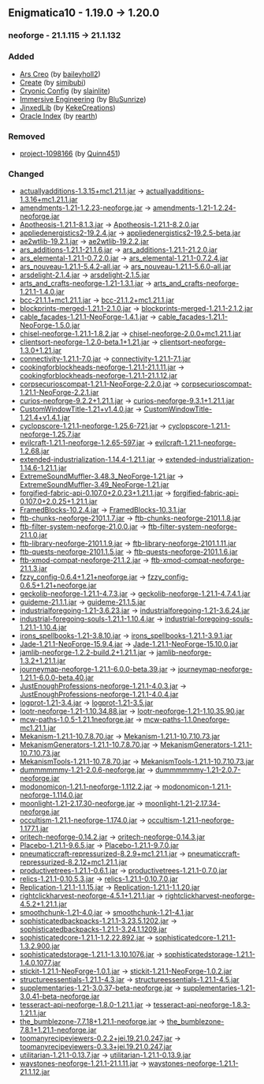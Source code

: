 ## Enigmatica10 - 1.19.0 -> 1.20.0

### neoforge - 21.1.115 -> 21.1.132

### Added

  * [Ars Creo](https://www.curseforge.com/minecraft/mc-mods/ars-creo) (by [baileyholl2](https://www.curseforge.com/members/baileyholl2/projects))
  * [Create](https://www.curseforge.com/minecraft/mc-mods/create) (by [simibubi](https://www.curseforge.com/members/simibubi/projects))
  * [Cryonic Config](https://www.curseforge.com/minecraft/mc-mods/cryonicconfig) (by [slainlite](https://www.curseforge.com/members/slainlite/projects))
  * [Immersive Engineering](https://www.curseforge.com/minecraft/mc-mods/immersive-engineering) (by [BluSunrize](https://www.curseforge.com/members/BluSunrize/projects))
  * [JinxedLib](https://www.curseforge.com/minecraft/mc-mods/jinxedlib) (by [KekeCreations](https://www.curseforge.com/members/KekeCreations/projects))
  * [Oracle Index](https://www.curseforge.com/minecraft/mc-mods/oracle-index) (by [rearth](https://www.curseforge.com/members/rearth/projects))

### Removed

  * [project-1098166](https://www.curseforge.com/minecraft/mc-mods/project-1098166) (by [Quinn451](https://www.curseforge.com/members/Quinn451/projects))

### Changed

  * [actuallyadditions-1.3.15+mc1.21.1.jar](https://www.curseforge.com/minecraft/mc-mods/actually-additions/files/6193603) -> [actuallyadditions-1.3.16+mc1.21.1.jar](https://www.curseforge.com/minecraft/mc-mods/actually-additions/files/6279918)
  * [amendments-1.21-1.2.23-neoforge.jar](https://www.curseforge.com/minecraft/mc-mods/amendments/files/6181678) -> [amendments-1.21-1.2.24-neoforge.jar](https://www.curseforge.com/minecraft/mc-mods/amendments/files/6258329)
  * [Apotheosis-1.21.1-8.1.3.jar](https://www.curseforge.com/minecraft/mc-mods/apotheosis/files/6148732) -> [Apotheosis-1.21.1-8.2.0.jar](https://www.curseforge.com/minecraft/mc-mods/apotheosis/files/6274323)
  * [appliedenergistics2-19.2.4.jar](https://www.curseforge.com/minecraft/mc-mods/applied-energistics-2/files/6225422) -> [appliedenergistics2-19.2.5-beta.jar](https://www.curseforge.com/minecraft/mc-mods/applied-energistics-2/files/6237438)
  * [ae2wtlib-19.2.1.jar](https://www.curseforge.com/minecraft/mc-mods/applied-energistics-2-wireless-terminals/files/6069961) -> [ae2wtlib-19.2.2.jar](https://www.curseforge.com/minecraft/mc-mods/applied-energistics-2-wireless-terminals/files/6285361)
  * [ars_additions-1.21.1-21.1.6.jar](https://www.curseforge.com/minecraft/mc-mods/ars-additions/files/6164563) -> [ars_additions-1.21.1-21.2.0.jar](https://www.curseforge.com/minecraft/mc-mods/ars-additions/files/6281502)
  * [ars_elemental-1.21.1-0.7.2.0.jar](https://www.curseforge.com/minecraft/mc-mods/ars-elemental/files/6164238) -> [ars_elemental-1.21.1-0.7.2.4.jar](https://www.curseforge.com/minecraft/mc-mods/ars-elemental/files/6286070)
  * [ars_nouveau-1.21.1-5.4.2-all.jar](https://www.curseforge.com/minecraft/mc-mods/ars-nouveau/files/6175894) -> [ars_nouveau-1.21.1-5.6.0-all.jar](https://www.curseforge.com/minecraft/mc-mods/ars-nouveau/files/6286951)
  * [arsdelight-2.1.4.jar](https://www.curseforge.com/minecraft/mc-mods/ars-nouveaus-flavors-delight/files/5992706) -> [arsdelight-2.1.5.jar](https://www.curseforge.com/minecraft/mc-mods/ars-nouveaus-flavors-delight/files/6291461)
  * [arts_and_crafts-neoforge-1.21-1.3.1.jar](https://www.curseforge.com/minecraft/mc-mods/artsandcrafts/files/5932084) -> [arts_and_crafts-neoforge-1.21.1-1.4.0.jar](https://www.curseforge.com/minecraft/mc-mods/artsandcrafts/files/6266035)
  * [bcc-21.1.1+mc1.21.1.jar](https://www.curseforge.com/minecraft/mc-mods/better-compatibility-checker/files/6214046) -> [bcc-21.1.2+mc1.21.1.jar](https://www.curseforge.com/minecraft/mc-mods/better-compatibility-checker/files/6229499)
  * [blockprints-merged-1.21.1-2.1.0.jar](https://www.curseforge.com/minecraft/mc-mods/block-prints/files/6205274) -> [blockprints-merged-1.21.1-2.1.2.jar](https://www.curseforge.com/minecraft/mc-mods/block-prints/files/6288520)
  * [cable_facades-1.21.1-NeoForge-1.4.1.jar](https://www.curseforge.com/minecraft/mc-mods/cable-facades/files/6145095) -> [cable_facades-1.21.1-NeoForge-1.5.0.jar](https://www.curseforge.com/minecraft/mc-mods/cable-facades/files/6275728)
  * [chisel-neoforge-1.21.1-1.8.2.jar](https://www.curseforge.com/minecraft/mc-mods/chisel-reborn/files/5872849) -> [chisel-neoforge-2.0.0+mc1.21.1.jar](https://www.curseforge.com/minecraft/mc-mods/chisel-reborn/files/6266285)
  * [clientsort-neoforge-1.2.0-beta.1+1.21.jar](https://www.curseforge.com/minecraft/mc-mods/clientsort/files/6170479) -> [clientsort-neoforge-1.3.0+1.21.jar](https://www.curseforge.com/minecraft/mc-mods/clientsort/files/6228081)
  * [connectivity-1.21.1-7.0.jar](https://www.curseforge.com/minecraft/mc-mods/connectivity/files/6217238) -> [connectivity-1.21.1-7.1.jar](https://www.curseforge.com/minecraft/mc-mods/connectivity/files/6229173)
  * [cookingforblockheads-neoforge-1.21.1-21.1.11.jar](https://www.curseforge.com/minecraft/mc-mods/cooking-for-blockheads/files/6200287) -> [cookingforblockheads-neoforge-1.21.1-21.1.12.jar](https://www.curseforge.com/minecraft/mc-mods/cooking-for-blockheads/files/6270548)
  * [corpsecurioscompat-1.21.1-NeoForge-2.2.0.jar](https://www.curseforge.com/minecraft/mc-mods/corpse-x-curios-api-compat/files/6201435) -> [corpsecurioscompat-1.21.1-NeoForge-2.2.1.jar](https://www.curseforge.com/minecraft/mc-mods/corpse-x-curios-api-compat/files/6235728)
  * [curios-neoforge-9.2.2+1.21.1.jar](https://www.curseforge.com/minecraft/mc-mods/curios/files/6076118) -> [curios-neoforge-9.3.1+1.21.1.jar](https://www.curseforge.com/minecraft/mc-mods/curios/files/6296219)
  * [CustomWindowTitle-1.21+v1.4.0.jar](https://www.curseforge.com/minecraft/mc-mods/custom-window-title/files/5824459) -> [CustomWindowTitle-1.21.4+v1.4.1.jar](https://www.curseforge.com/minecraft/mc-mods/custom-window-title/files/6273384)
  * [cyclopscore-1.21.1-neoforge-1.25.6-721.jar](https://www.curseforge.com/minecraft/mc-mods/cyclops-core/files/6199458) -> [cyclopscore-1.21.1-neoforge-1.25.7.jar](https://www.curseforge.com/minecraft/mc-mods/cyclops-core/files/6230091)
  * [evilcraft-1.21.1-neoforge-1.2.65-597.jar](https://www.curseforge.com/minecraft/mc-mods/evilcraft/files/6173946) -> [evilcraft-1.21.1-neoforge-1.2.68.jar](https://www.curseforge.com/minecraft/mc-mods/evilcraft/files/6296089)
  * [extended-industrialization-1.14.4-1.21.1.jar](https://www.curseforge.com/minecraft/mc-mods/extended-industrialization/files/6219171) -> [extended-industrialization-1.14.6-1.21.1.jar](https://www.curseforge.com/minecraft/mc-mods/extended-industrialization/files/6282910)
  * [ExtremeSoundMuffler-3.48.3_NeoForge-1.21.jar](https://www.curseforge.com/minecraft/mc-mods/extreme-sound-muffler/files/5837787) -> [ExtremeSoundMuffler-3.49_NeoForge-1.21.jar](https://www.curseforge.com/minecraft/mc-mods/extreme-sound-muffler/files/6279169)
  * [forgified-fabric-api-0.107.0+2.0.23+1.21.1.jar](https://www.curseforge.com/minecraft/mc-mods/forgified-fabric-api/files/6136650) -> [forgified-fabric-api-0.107.0+2.0.25+1.21.1.jar](https://www.curseforge.com/minecraft/mc-mods/forgified-fabric-api/files/6289153)
  * [FramedBlocks-10.2.4.jar](https://www.curseforge.com/minecraft/mc-mods/framedblocks/files/6127891) -> [FramedBlocks-10.3.1.jar](https://www.curseforge.com/minecraft/mc-mods/framedblocks/files/6280708)
  * [ftb-chunks-neoforge-2101.1.7.jar](https://www.curseforge.com/minecraft/mc-mods/ftb-chunks-forge/files/6121389) -> [ftb-chunks-neoforge-2101.1.8.jar](https://www.curseforge.com/minecraft/mc-mods/ftb-chunks-forge/files/6295696)
  * [ftb-filter-system-neoforge-21.0.0.jar](https://www.curseforge.com/minecraft/mc-mods/ftb-filter-system/files/5584360) -> [ftb-filter-system-neoforge-21.1.0.jar](https://www.curseforge.com/minecraft/mc-mods/ftb-filter-system/files/6259288)
  * [ftb-library-neoforge-2101.1.9.jar](https://www.curseforge.com/minecraft/mc-mods/ftb-library-forge/files/6161173) -> [ftb-library-neoforge-2101.1.11.jar](https://www.curseforge.com/minecraft/mc-mods/ftb-library-forge/files/6288637)
  * [ftb-quests-neoforge-2101.1.5.jar](https://www.curseforge.com/minecraft/mc-mods/ftb-quests-forge/files/6167037) -> [ftb-quests-neoforge-2101.1.6.jar](https://www.curseforge.com/minecraft/mc-mods/ftb-quests-forge/files/6259299)
  * [ftb-xmod-compat-neoforge-21.1.2.jar](https://www.curseforge.com/minecraft/mc-mods/ftb-xmod-compat/files/6048646) -> [ftb-xmod-compat-neoforge-21.1.3.jar](https://www.curseforge.com/minecraft/mc-mods/ftb-xmod-compat/files/6259292)
  * [fzzy_config-0.6.4+1.21+neoforge.jar](https://www.curseforge.com/minecraft/mc-mods/fzzy-config/files/6144532) -> [fzzy_config-0.6.5+1.21+neoforge.jar](https://www.curseforge.com/minecraft/mc-mods/fzzy-config/files/6272628)
  * [geckolib-neoforge-1.21.1-4.7.3.jar](https://www.curseforge.com/minecraft/mc-mods/geckolib/files/6027599) -> [geckolib-neoforge-1.21.1-4.7.4.1.jar](https://www.curseforge.com/minecraft/mc-mods/geckolib/files/6295052)
  * [guideme-21.1.1.jar](https://www.curseforge.com/minecraft/mc-mods/guideme/files/6223759) -> [guideme-21.1.5.jar](https://www.curseforge.com/minecraft/mc-mods/guideme/files/6290339)
  * [industrialforegoing-1.21-3.6.23.jar](https://www.curseforge.com/minecraft/mc-mods/industrial-foregoing/files/6196910) -> [industrialforegoing-1.21-3.6.24.jar](https://www.curseforge.com/minecraft/mc-mods/industrial-foregoing/files/6283758)
  * [industrial-foregoing-souls-1.21.1-1.10.4.jar](https://www.curseforge.com/minecraft/mc-mods/industrial-foregoing-souls/files/6151480) -> [industrial-foregoing-souls-1.21.1-1.10.4.jar](https://www.curseforge.com/minecraft/mc-mods/industrial-foregoing-souls/files/6235883)
  * [irons_spellbooks-1.21-3.8.10.jar](https://www.curseforge.com/minecraft/mc-mods/irons-spells-n-spellbooks/files/6197625) -> [irons_spellbooks-1.21.1-3.9.1.jar](https://www.curseforge.com/minecraft/mc-mods/irons-spells-n-spellbooks/files/6282642)
  * [Jade-1.21.1-NeoForge-15.9.4.jar](https://www.curseforge.com/minecraft/mc-mods/jade/files/6198776) -> [Jade-1.21.1-NeoForge-15.10.0.jar](https://www.curseforge.com/minecraft/mc-mods/jade/files/6291517)
  * [jamlib-neoforge-1.2.2-build.2+1.21.1.jar](https://www.curseforge.com/minecraft/mc-mods/jamlib/files/5988164) -> [jamlib-neoforge-1.3.2+1.21.1.jar](https://www.curseforge.com/minecraft/mc-mods/jamlib/files/6240316)
  * [journeymap-neoforge-1.21.1-6.0.0-beta.39.jar](https://www.curseforge.com/minecraft/mc-mods/journeymap/files/6213329) -> [journeymap-neoforge-1.21.1-6.0.0-beta.40.jar](https://www.curseforge.com/minecraft/mc-mods/journeymap/files/6293771)
  * [JustEnoughProfessions-neoforge-1.21.1-4.0.3.jar](https://www.curseforge.com/minecraft/mc-mods/just-enough-professions-jep/files/5805652) -> [JustEnoughProfessions-neoforge-1.21.1-4.0.4.jar](https://www.curseforge.com/minecraft/mc-mods/just-enough-professions-jep/files/6231254)
  * [logprot-1.21-3.4.jar](https://www.curseforge.com/minecraft/mc-mods/login-protection/files/5559306) -> [logprot-1.21-3.5.jar](https://www.curseforge.com/minecraft/mc-mods/login-protection/files/6293744)
  * [lootr-neoforge-1.21-1.10.34.88.jar](https://www.curseforge.com/minecraft/mc-mods/lootr/files/6108640) -> [lootr-neoforge-1.21-1.10.35.90.jar](https://www.curseforge.com/minecraft/mc-mods/lootr/files/6294335)
  * [mcw-paths-1.0.5-1.21.1neoforge.jar](https://www.curseforge.com/minecraft/mc-mods/macaws-paths-and-pavings/files/5635678) -> [mcw-paths-1.1.0neoforge-mc1.21.1.jar](https://www.curseforge.com/minecraft/mc-mods/macaws-paths-and-pavings/files/6244049)
  * [Mekanism-1.21.1-10.7.8.70.jar](https://www.curseforge.com/minecraft/mc-mods/mekanism/files/6018306) -> [Mekanism-1.21.1-10.7.10.73.jar](https://www.curseforge.com/minecraft/mc-mods/mekanism/files/6242484)
  * [MekanismGenerators-1.21.1-10.7.8.70.jar](https://www.curseforge.com/minecraft/mc-mods/mekanism-generators/files/6018309) -> [MekanismGenerators-1.21.1-10.7.10.73.jar](https://www.curseforge.com/minecraft/mc-mods/mekanism-generators/files/6242487)
  * [MekanismTools-1.21.1-10.7.8.70.jar](https://www.curseforge.com/minecraft/mc-mods/mekanism-tools/files/6018310) -> [MekanismTools-1.21.1-10.7.10.73.jar](https://www.curseforge.com/minecraft/mc-mods/mekanism-tools/files/6242488)
  * [dummmmmmy-1.21-2.0.6-neoforge.jar](https://www.curseforge.com/minecraft/mc-mods/mmmmmmmmmmmm/files/5779508) -> [dummmmmmy-1.21-2.0.7-neoforge.jar](https://www.curseforge.com/minecraft/mc-mods/mmmmmmmmmmmm/files/6237115)
  * [modonomicon-1.21.1-neoforge-1.112.2.jar](https://www.curseforge.com/minecraft/mc-mods/modonomicon/files/6182122) -> [modonomicon-1.21.1-neoforge-1.114.0.jar](https://www.curseforge.com/minecraft/mc-mods/modonomicon/files/6280617)
  * [moonlight-1.21-2.17.30-neoforge.jar](https://www.curseforge.com/minecraft/mc-mods/selene/files/6224057) -> [moonlight-1.21-2.17.34-neoforge.jar](https://www.curseforge.com/minecraft/mc-mods/selene/files/6285008)
  * [occultism-1.21.1-neoforge-1.174.0.jar](https://www.curseforge.com/minecraft/mc-mods/occultism/files/6209397) -> [occultism-1.21.1-neoforge-1.177.1.jar](https://www.curseforge.com/minecraft/mc-mods/occultism/files/6266661)
  * [oritech-neoforge-0.14.2.jar](https://www.curseforge.com/minecraft/mc-mods/oritech/files/6199166) -> [oritech-neoforge-0.14.3.jar](https://www.curseforge.com/minecraft/mc-mods/oritech/files/6227002)
  * [Placebo-1.21.1-9.6.5.jar](https://www.curseforge.com/minecraft/mc-mods/placebo/files/6105436) -> [Placebo-1.21.1-9.7.0.jar](https://www.curseforge.com/minecraft/mc-mods/placebo/files/6274181)
  * [pneumaticcraft-repressurized-8.2.9+mc1.21.1.jar](https://www.curseforge.com/minecraft/mc-mods/pneumaticcraft-repressurized/files/6202498) -> [pneumaticcraft-repressurized-8.2.12+mc1.21.1.jar](https://www.curseforge.com/minecraft/mc-mods/pneumaticcraft-repressurized/files/6288626)
  * [productivetrees-1.21.1-0.6.1.jar](https://www.curseforge.com/minecraft/mc-mods/productivetrees/files/5940232) -> [productivetrees-1.21.1-0.7.0.jar](https://www.curseforge.com/minecraft/mc-mods/productivetrees/files/6263281)
  * [relics-1.21.1-0.10.5.3.jar](https://www.curseforge.com/minecraft/mc-mods/relics-mod/files/6214002) -> [relics-1.21.1-0.10.7.0.jar](https://www.curseforge.com/minecraft/mc-mods/relics-mod/files/6285204)
  * [Replication-1.21.1-1.1.15.jar](https://www.curseforge.com/minecraft/mc-mods/replication/files/6168308) -> [Replication-1.21.1-1.1.20.jar](https://www.curseforge.com/minecraft/mc-mods/replication/files/6285224)
  * [rightclickharvest-neoforge-4.5.1+1.21.1.jar](https://www.curseforge.com/minecraft/mc-mods/rightclickharvest/files/6221961) -> [rightclickharvest-neoforge-4.5.2+1.21.1.jar](https://www.curseforge.com/minecraft/mc-mods/rightclickharvest/files/6270750)
  * [smoothchunk-1.21-4.0.jar](https://www.curseforge.com/minecraft/mc-mods/smooth-chunk-save/files/6118218) -> [smoothchunk-1.21-4.1.jar](https://www.curseforge.com/minecraft/mc-mods/smooth-chunk-save/files/6296628)
  * [sophisticatedbackpacks-1.21.1-3.23.5.1202.jar](https://www.curseforge.com/minecraft/mc-mods/sophisticated-backpacks/files/6223088) -> [sophisticatedbackpacks-1.21.1-3.24.1.1209.jar](https://www.curseforge.com/minecraft/mc-mods/sophisticated-backpacks/files/6246606)
  * [sophisticatedcore-1.21.1-1.2.22.892.jar](https://www.curseforge.com/minecraft/mc-mods/sophisticated-core/files/6225430) -> [sophisticatedcore-1.21.1-1.3.2.900.jar](https://www.curseforge.com/minecraft/mc-mods/sophisticated-core/files/6266804)
  * [sophisticatedstorage-1.21.1-1.3.10.1076.jar](https://www.curseforge.com/minecraft/mc-mods/sophisticated-storage/files/6217937) -> [sophisticatedstorage-1.21.1-1.4.0.1077.jar](https://www.curseforge.com/minecraft/mc-mods/sophisticated-storage/files/6241215)
  * [stickit-1.21.1-NeoForge-1.0.1.jar](https://www.curseforge.com/minecraft/mc-mods/stick-it/files/6099183) -> [stickit-1.21.1-NeoForge-1.0.2.jar](https://www.curseforge.com/minecraft/mc-mods/stick-it/files/6285421)
  * [structureessentials-1.21.1-4.3.jar](https://www.curseforge.com/minecraft/mc-mods/structure-essentials-forge-fabric/files/6226415) -> [structureessentials-1.21.1-4.5.jar](https://www.curseforge.com/minecraft/mc-mods/structure-essentials-forge-fabric/files/6277115)
  * [supplementaries-1.21-3.0.37-beta-neoforge.jar](https://www.curseforge.com/minecraft/mc-mods/supplementaries/files/6213051) -> [supplementaries-1.21-3.0.41-beta-neoforge.jar](https://www.curseforge.com/minecraft/mc-mods/supplementaries/files/6284266)
  * [tesseract-api-neoforge-1.8.0-1.21.1.jar](https://www.curseforge.com/minecraft/mc-mods/tesseract-api-neoforge/files/6182978) -> [tesseract-api-neoforge-1.8.3-1.21.1.jar](https://www.curseforge.com/minecraft/mc-mods/tesseract-api-neoforge/files/6294390)
  * [the_bumblezone-7.7.18+1.21.1-neoforge.jar](https://www.curseforge.com/minecraft/mc-mods/the-bumblezone-forge/files/6205187) -> [the_bumblezone-7.8.1+1.21.1-neoforge.jar](https://www.curseforge.com/minecraft/mc-mods/the-bumblezone-forge/files/6285563)
  * [toomanyrecipeviewers-0.2.2+jei.19.21.0.247.jar](https://www.curseforge.com/minecraft/mc-mods/tmrv/files/6226398) -> [toomanyrecipeviewers-0.3.3+jei.19.21.0.247.jar](https://www.curseforge.com/minecraft/mc-mods/tmrv/files/6269681)
  * [utilitarian-1.21.1-0.13.7.jar](https://www.curseforge.com/minecraft/mc-mods/utilitarian/files/6204350) -> [utilitarian-1.21.1-0.13.9.jar](https://www.curseforge.com/minecraft/mc-mods/utilitarian/files/6276877)
  * [waystones-neoforge-1.21.1-21.1.11.jar](https://www.curseforge.com/minecraft/mc-mods/waystones/files/6225072) -> [waystones-neoforge-1.21.1-21.1.12.jar](https://www.curseforge.com/minecraft/mc-mods/waystones/files/6270559)

